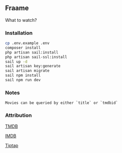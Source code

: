## Fraame

What to watch?

### Installation

```bash
cp .env.example .env
composer install
php artisan sail:install
php artisan sail-ssl:install
sail up -d
sail artisan key:generate
sail artisan migrate
sail npm install
sail npm run dev
```

### Notes

```
Movies can be queried by either `title` or `tmdbid`
```

### Attribution

[TMDB](https://www.themoviedb.org)

[IMDB](https://www.imdb.com)

[Tiptap](https://tiptap.dev)
